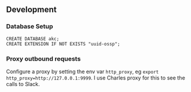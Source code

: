 

## Development

### Database Setup

``` psql
CREATE DATABASE akc;
CREATE EXTENSION IF NOT EXISTS "uuid-ossp";
```

### Proxy outbound requests

Configure a proxy by setting the env var `http_proxy`, eg `export http_proxy=http://127.0.0.1:9999`. I use Charles proxy for this to see the calls to Slack.
